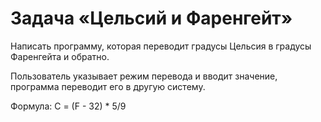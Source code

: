 # Задача «Цельсий и Фаренгейт»

Написать программу, которая переводит градусы Цельсия в градусы Фаренгейта и обратно.

Пользователь указывает режим перевода и вводит значение, программа переводит его в другую систему.

Формула: C = (F - 32) * 5/9
